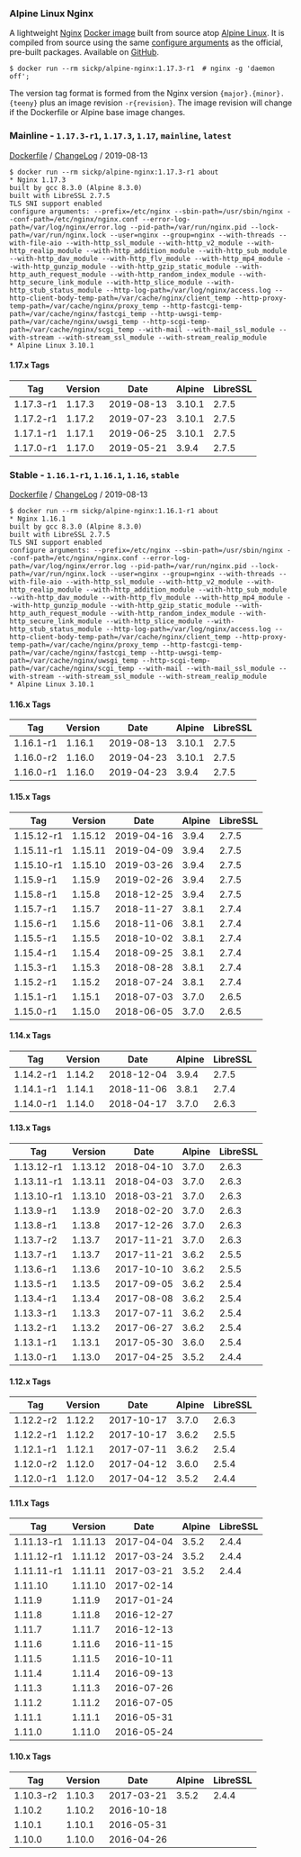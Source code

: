 ### Alpine Linux Nginx

A lightweight [Nginx][nginx] [Docker image][docker_project] built from source atop [Alpine Linux][alpine_linux]. It is compiled from source using the same [configure arguments][nginx_configure] as the official, pre-built packages. Available on [GitHub][github_project].

    $ docker run --rm sickp/alpine-nginx:1.17.3-r1  # nginx -g 'daemon off';

The version tag format is formed from the Nginx version `{major}.{minor}.{teeny}` plus an image revision `-r{revision}`. The image revision will change if the Dockerfile or Alpine base image changes.

### Mainline - `1.17.3-r1`, `1.17.3`, `1.17`, `mainline`, `latest`

[Dockerfile](https://github.com/sickp/docker-alpine-nginx/tree/master/versions/1.17.3-r1/Dockerfile) / [ChangeLog][nginx_changes] / 2019-08-13

    $ docker run --rm sickp/alpine-nginx:1.17.3-r1 about
    * Nginx 1.17.3
    built by gcc 8.3.0 (Alpine 8.3.0)
    built with LibreSSL 2.7.5
    TLS SNI support enabled
    configure arguments: --prefix=/etc/nginx --sbin-path=/usr/sbin/nginx --conf-path=/etc/nginx/nginx.conf --error-log-path=/var/log/nginx/error.log --pid-path=/var/run/nginx.pid --lock-path=/var/run/nginx.lock --user=nginx --group=nginx --with-threads --with-file-aio --with-http_ssl_module --with-http_v2_module --with-http_realip_module --with-http_addition_module --with-http_sub_module --with-http_dav_module --with-http_flv_module --with-http_mp4_module --with-http_gunzip_module --with-http_gzip_static_module --with-http_auth_request_module --with-http_random_index_module --with-http_secure_link_module --with-http_slice_module --with-http_stub_status_module --http-log-path=/var/log/nginx/access.log --http-client-body-temp-path=/var/cache/nginx/client_temp --http-proxy-temp-path=/var/cache/nginx/proxy_temp --http-fastcgi-temp-path=/var/cache/nginx/fastcgi_temp --http-uwsgi-temp-path=/var/cache/nginx/uwsgi_temp --http-scgi-temp-path=/var/cache/nginx/scgi_temp --with-mail --with-mail_ssl_module --with-stream --with-stream_ssl_module --with-stream_realip_module
    * Alpine Linux 3.10.1

#### 1.17.x Tags

| Tag       | Version | Date       | Alpine | LibreSSL |
| --------- | ------- | ---------- | ------ | -------- |
| 1.17.3-r1 | 1.17.3  | 2019-08-13 | 3.10.1 | 2.7.5    |
| 1.17.2-r1 | 1.17.2  | 2019-07-23 | 3.10.1 | 2.7.5    |
| 1.17.1-r1 | 1.17.1  | 2019-06-25 | 3.10.1 | 2.7.5    |
| 1.17.0-r1 | 1.17.0  | 2019-05-21 | 3.9.4  | 2.7.5    |

### Stable - `1.16.1-r1`, `1.16.1`, `1.16`, `stable`

[Dockerfile](https://github.com/sickp/docker-alpine-nginx/tree/master/versions/1.16.1-r1/Dockerfile) / [ChangeLog][nginx_changes_1_16] / 2019-08-13

    $ docker run --rm sickp/alpine-nginx:1.16.1-r1 about
    * Nginx 1.16.1
    built by gcc 8.3.0 (Alpine 8.3.0)
    built with LibreSSL 2.7.5
    TLS SNI support enabled
    configure arguments: --prefix=/etc/nginx --sbin-path=/usr/sbin/nginx --conf-path=/etc/nginx/nginx.conf --error-log-path=/var/log/nginx/error.log --pid-path=/var/run/nginx.pid --lock-path=/var/run/nginx.lock --user=nginx --group=nginx --with-threads --with-file-aio --with-http_ssl_module --with-http_v2_module --with-http_realip_module --with-http_addition_module --with-http_sub_module --with-http_dav_module --with-http_flv_module --with-http_mp4_module --with-http_gunzip_module --with-http_gzip_static_module --with-http_auth_request_module --with-http_random_index_module --with-http_secure_link_module --with-http_slice_module --with-http_stub_status_module --http-log-path=/var/log/nginx/access.log --http-client-body-temp-path=/var/cache/nginx/client_temp --http-proxy-temp-path=/var/cache/nginx/proxy_temp --http-fastcgi-temp-path=/var/cache/nginx/fastcgi_temp --http-uwsgi-temp-path=/var/cache/nginx/uwsgi_temp --http-scgi-temp-path=/var/cache/nginx/scgi_temp --with-mail --with-mail_ssl_module --with-stream --with-stream_ssl_module --with-stream_realip_module
    * Alpine Linux 3.10.1

#### 1.16.x Tags

| Tag       | Version | Date       | Alpine | LibreSSL |
| --------- | ------- | ---------- | ------ | -------- |
| 1.16.1-r1 | 1.16.1  | 2019-08-13 | 3.10.1 | 2.7.5    |
| 1.16.0-r2 | 1.16.0  | 2019-04-23 | 3.10.1 | 2.7.5    |
| 1.16.0-r1 | 1.16.0  | 2019-04-23 | 3.9.4  | 2.7.5    |

#### 1.15.x Tags

| Tag        | Version | Date       | Alpine | LibreSSL |
| ---------- | ------- | ---------- | ------ | -------- |
| 1.15.12-r1 | 1.15.12 | 2019-04-16 | 3.9.4  | 2.7.5    |
| 1.15.11-r1 | 1.15.11 | 2019-04-09 | 3.9.4  | 2.7.5    |
| 1.15.10-r1 | 1.15.10 | 2019-03-26 | 3.9.4  | 2.7.5    |
| 1.15.9-r1  | 1.15.9  | 2019-02-26 | 3.9.4  | 2.7.5    |
| 1.15.8-r1  | 1.15.8  | 2018-12-25 | 3.9.4  | 2.7.5    |
| 1.15.7-r1  | 1.15.7  | 2018-11-27 | 3.8.1  | 2.7.4    |
| 1.15.6-r1  | 1.15.6  | 2018-11-06 | 3.8.1  | 2.7.4    |
| 1.15.5-r1  | 1.15.5  | 2018-10-02 | 3.8.1  | 2.7.4    |
| 1.15.4-r1  | 1.15.4  | 2018-09-25 | 3.8.1  | 2.7.4    |
| 1.15.3-r1  | 1.15.3  | 2018-08-28 | 3.8.1  | 2.7.4    |
| 1.15.2-r1  | 1.15.2  | 2018-07-24 | 3.8.1  | 2.7.4    |
| 1.15.1-r1  | 1.15.1  | 2018-07-03 | 3.7.0  | 2.6.5    |
| 1.15.0-r1  | 1.15.0  | 2018-06-05 | 3.7.0  | 2.6.5    |

#### 1.14.x Tags

| Tag       | Version | Date       | Alpine | LibreSSL |
| --------- | ------- | ---------- | ------ | -------- |
| 1.14.2-r1 | 1.14.2  | 2018-12-04 | 3.9.4  | 2.7.5    |
| 1.14.1-r1 | 1.14.1  | 2018-11-06 | 3.8.1  | 2.7.4    |
| 1.14.0-r1 | 1.14.0  | 2018-04-17 | 3.7.0  | 2.6.3    |

#### 1.13.x Tags

| Tag        | Version | Date       | Alpine | LibreSSL |
| ---------- | ------- | ---------- | ------ | -------- |
| 1.13.12-r1 | 1.13.12 | 2018-04-10 | 3.7.0  | 2.6.3    |
| 1.13.11-r1 | 1.13.11 | 2018-04-03 | 3.7.0  | 2.6.3    |
| 1.13.10-r1 | 1.13.10 | 2018-03-21 | 3.7.0  | 2.6.3    |
| 1.13.9-r1  | 1.13.9  | 2018-02-20 | 3.7.0  | 2.6.3    |
| 1.13.8-r1  | 1.13.8  | 2017-12-26 | 3.7.0  | 2.6.3    |
| 1.13.7-r2  | 1.13.7  | 2017-11-21 | 3.7.0  | 2.6.3    |
| 1.13.7-r1  | 1.13.7  | 2017-11-21 | 3.6.2  | 2.5.5    |
| 1.13.6-r1  | 1.13.6  | 2017-10-10 | 3.6.2  | 2.5.5    |
| 1.13.5-r1  | 1.13.5  | 2017-09-05 | 3.6.2  | 2.5.4    |
| 1.13.4-r1  | 1.13.4  | 2017-08-08 | 3.6.2  | 2.5.4    |
| 1.13.3-r1  | 1.13.3  | 2017-07-11 | 3.6.2  | 2.5.4    |
| 1.13.2-r1  | 1.13.2  | 2017-06-27 | 3.6.2  | 2.5.4    |
| 1.13.1-r1  | 1.13.1  | 2017-05-30 | 3.6.0  | 2.5.4    |
| 1.13.0-r1  | 1.13.0  | 2017-04-25 | 3.5.2  | 2.4.4    |

#### 1.12.x Tags

| Tag       | Version | Date       | Alpine | LibreSSL |
| --------- | ------- | ---------- | ------ | -------- |
| 1.12.2-r2 | 1.12.2  | 2017-10-17 | 3.7.0  | 2.6.3    |
| 1.12.2-r1 | 1.12.2  | 2017-10-17 | 3.6.2  | 2.5.5    |
| 1.12.1-r1 | 1.12.1  | 2017-07-11 | 3.6.2  | 2.5.4    |
| 1.12.0-r2 | 1.12.0  | 2017-04-12 | 3.6.0  | 2.5.4    |
| 1.12.0-r1 | 1.12.0  | 2017-04-12 | 3.5.2  | 2.4.4    |

#### 1.11.x Tags

| Tag        | Version | Date       | Alpine | LibreSSL |
| ---------- | ------- | ---------- | ------ | -------- |
| 1.11.13-r1 | 1.11.13 | 2017-04-04 | 3.5.2  | 2.4.4    |
| 1.11.12-r1 | 1.11.12 | 2017-03-24 | 3.5.2  | 2.4.4    |
| 1.11.11-r1 | 1.11.11 | 2017-03-21 | 3.5.2  | 2.4.4    |
| 1.11.10    | 1.11.10 | 2017-02-14 |        |          |
| 1.11.9     | 1.11.9  | 2017-01-24 |        |          |
| 1.11.8     | 1.11.8  | 2016-12-27 |        |          |
| 1.11.7     | 1.11.7  | 2016-12-13 |        |          |
| 1.11.6     | 1.11.6  | 2016-11-15 |        |          |
| 1.11.5     | 1.11.5  | 2016-10-11 |        |          |
| 1.11.4     | 1.11.4  | 2016-09-13 |        |          |
| 1.11.3     | 1.11.3  | 2016-07-26 |        |          |
| 1.11.2     | 1.11.2  | 2016-07-05 |        |          |
| 1.11.1     | 1.11.1  | 2016-05-31 |        |          |
| 1.11.0     | 1.11.0  | 2016-05-24 |        |          |

#### 1.10.x Tags

| Tag       | Version | Date       | Alpine | LibreSSL |
| --------- | ------- | ---------- | ------ | -------- |
| 1.10.3-r2 | 1.10.3  | 2017-03-21 | 3.5.2  | 2.4.4    |
| 1.10.2    | 1.10.2  | 2016-10-18 |        |          |
| 1.10.1    | 1.10.1  | 2016-05-31 |        |          |
| 1.10.0    | 1.10.0  | 2016-04-26 |        |          |

[alpine_linux]: https://hub.docker.com/_/alpine
[docker_project]: https://hub.docker.com/r/sickp/alpine-nginx
[github_project]: https://github.com/sickp/docker-alpine-nginx/
[nginx]: http://nginx.org/
[nginx_changes]: http://nginx.org/en/CHANGES
[nginx_changes_1_16]: http://nginx.org/en/CHANGES-1.16
[nginx_configure]: http://nginx.org/en/linux_packages.html#mainline
